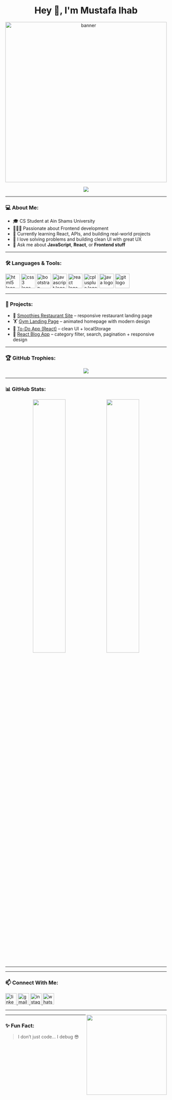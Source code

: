 <h1 align="center">Hey 👋, I'm Mustafa Ihab</h1>

<p align="center">
  <img src="https://images.unsplash.com/photo-1555066931-4365d14bab8c?fit=crop&w=1000&q=80" alt="banner" width="100%" height="500px" />
</p>

<p align="center">
  <img src="https://readme-typing-svg.herokuapp.com?color=%237F3FBF&size=25&center=true&vCenter=true&lines=Frontend+Developer;React+%7C+JavaScript+Lover;Problem+Solver+%7C+Team+Player" />
</p>

---

### 💻 About Me:

- 🎓 CS Student at Ain Shams University  
- 👨🏻‍💻 Passionate about Frontend development  
- 🌱 Currently learning React, APIs, and building real-world projects  
- 🧠 I love solving problems and building clean UI with great UX  
- 💬 Ask me about **JavaScript**, **React**, or **Frontend stuff**

---

### 🛠️ Languages & Tools:

<div align="left">
  <img src="https://cdn.jsdelivr.net/gh/devicons/devicon/icons/html5/html5-original.svg" height="45" alt="html5 logo" />
  <img src="https://cdn.jsdelivr.net/gh/devicons/devicon/icons/css3/css3-original.svg" height="45" alt="css3 logo" />
  <img src="https://cdn.jsdelivr.net/gh/devicons/devicon/icons/bootstrap/bootstrap-original.svg" height="45" alt="bootstrap logo" />
  <img src="https://cdn.jsdelivr.net/gh/devicons/devicon/icons/javascript/javascript-original.svg" height="45" alt="javascript logo" />
  <img src="https://cdn.jsdelivr.net/gh/devicons/devicon/icons/react/react-original.svg" height="45" alt="react logo" />
  <img src="https://cdn.jsdelivr.net/gh/devicons/devicon/icons/cplusplus/cplusplus-original.svg" height="45" alt="cplusplus logo" />
  <img src="https://cdn.jsdelivr.net/gh/devicons/devicon/icons/java/java-original.svg" height="45" alt="java logo" />
  <img src="https://cdn.jsdelivr.net/gh/devicons/devicon/icons/git/git-original.svg" height="45" alt="git logo" />
</div>

---

### 🚀 Projects:

- 🍔 [Smoothies Restaurant Site](https://mustafaihab99.github.io/SmoothiesRestaurant/) – responsive restaurant landing page  
- 🏋️ [Gym Landing Page](https://mustafaihab99.github.io/mygym/) – animated homepage with modern design  
- 📝 [To-Do App (React)](https://github.com/Mustafaihab99/ToDoApp/) – clean UI + localStorage  
- 📰 [React Blog App](https://mustafaihab99.github.io/BlogWebsite/) – category filter, search, pagination + responsive design  

---

### 🏆 GitHub Trophies:

<p align="center">
  <img src="https://github-profile-trophy.vercel.app/?username=Mustafaihab99&theme=dracula&row=1&column=6" />
</p>

---

### 📊 GitHub Stats:

<div align="center">
  <img src="https://github-readme-stats.vercel.app/api?username=Mustafaihab99&show_icons=true&theme=dracula" width="45%" />
  <img src="https://github-readme-streak-stats.herokuapp.com?user=Mustafaihab99&theme=dracula" width="45%" />
</div>

---

---

### 📫 Connect With Me:

<div align="left">
  <a href="https://www.linkedin.com/in/mustafa-ihab-5b501a2a9" target="_blank">
    <img src="https://img.shields.io/static/v1?message=LinkedIn&logo=linkedin&label=&color=0077B5&logoColor=white&labelColor=&style=flat" height="35" alt="linkedin logo"  />
  </a>
  <a href="mailto:mustafaihab9@gmail.com" target="_blank">
    <img src="https://img.shields.io/static/v1?message=Gmail&logo=gmail&label=&color=D14836&logoColor=white&labelColor=&style=flat" height="35" alt="gmail logo"  />
  </a>
  <a href="https://www.instagram.com/mustafa_lhab.9" target="_blank">
    <img src="https://img.shields.io/static/v1?message=Instagram&logo=instagram&label=&color=E4405F&logoColor=white&labelColor=&style=flat" height="35" alt="instagram logo"  />
  </a>
  <a href="https://wa.me/2001095921933" target="_blank">
    <img src="https://img.shields.io/static/v1?message=Whatsapp&logo=whatsapp&label=&color=25D366&logoColor=white&labelColor=&style=flat" height="35" alt="whatsapp logo"  />
  </a>
</div>

---

<img align="right" height="250" src="https://camo.githubusercontent.com/7cab7453b50c32be4c3605a42cb5e509644666999796555e759d06a9facf6b4a/68747470733a2f2f63646e2e6472696262626c652e636f6d2f75736572732f323133313939332f73637265656e73686f74732f343934383733362f74686f75676874776f726b732d6769665f6472696262626c652e676966"  />

---

### ✨ Fun Fact:
> I don’t just code... I debug 😎
